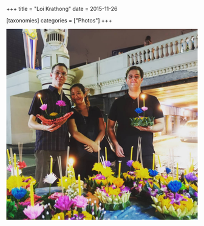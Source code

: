 +++
title = "Loi Krathong"
date = 2015-11-26

[taxonomies]
categories = ["Photos"]
+++

![Loi Krathong](loi-krathong.jpeg)

